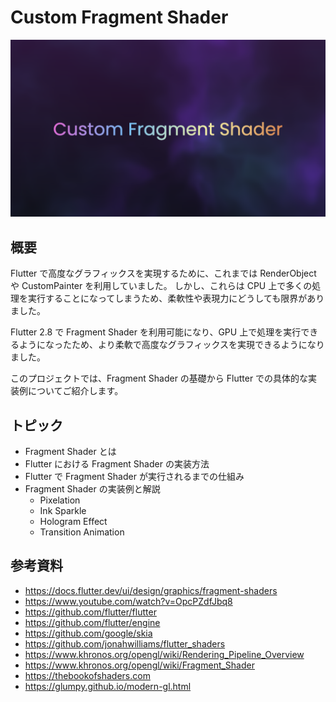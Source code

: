 # Custom Fragment Shader

![screenshot](docs/screenshot.png)

## 概要

Flutter で高度なグラフィックスを実現するために、これまでは RenderObject や CustomPainter を利用していました。
しかし、これらは CPU 上で多くの処理を実行することになってしまうため、柔軟性や表現力にどうしても限界がありました。

Flutter 2.8 で Fragment Shader を利用可能になり、GPU 上で処理を実行できるようになったため、より柔軟で高度なグラフィックスを実現できるようになりました。

このプロジェクトでは、Fragment Shader の基礎から Flutter での具体的な実装例についてご紹介します。

## トピック

- Fragment Shader とは
- Flutter における Fragment Shader の実装方法
- Flutter で Fragment Shader が実行されるまでの仕組み
- Fragment Shader の実装例と解説
    - Pixelation
    - Ink Sparkle
    - Hologram Effect
    - Transition Animation

## 参考資料

- https://docs.flutter.dev/ui/design/graphics/fragment-shaders
- https://www.youtube.com/watch?v=OpcPZdfJbq8
- https://github.com/flutter/flutter
- https://github.com/flutter/engine
- https://github.com/google/skia
- https://github.com/jonahwilliams/flutter_shaders
- https://www.khronos.org/opengl/wiki/Rendering_Pipeline_Overview
- https://www.khronos.org/opengl/wiki/Fragment_Shader
- https://thebookofshaders.com
- https://glumpy.github.io/modern-gl.html
